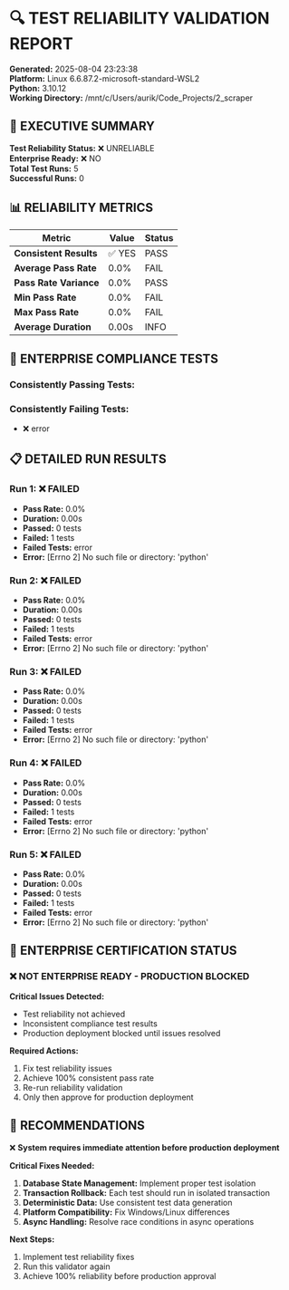
# 🔍 TEST RELIABILITY VALIDATION REPORT

**Generated:** 2025-08-04 23:23:38  
**Platform:** Linux 6.6.87.2-microsoft-standard-WSL2  
**Python:** 3.10.12  
**Working Directory:** /mnt/c/Users/aurik/Code_Projects/2_scraper

## 🎯 EXECUTIVE SUMMARY

**Test Reliability Status:** ❌ UNRELIABLE  
**Enterprise Ready:** ❌ NO  
**Total Test Runs:** 5  
**Successful Runs:** 0  

## 📊 RELIABILITY METRICS

| Metric | Value | Status |
|--------|--------|--------|
| **Consistent Results** | ✅ YES | PASS |
| **Average Pass Rate** | 0.0% | FAIL |
| **Pass Rate Variance** | 0.0% | PASS |
| **Min Pass Rate** | 0.0% | FAIL |
| **Max Pass Rate** | 0.0% | FAIL |
| **Average Duration** | 0.00s | INFO |

## 🧪 ENTERPRISE COMPLIANCE TESTS

### Consistently Passing Tests:

### Consistently Failing Tests:
- ❌ error


## 📋 DETAILED RUN RESULTS


### Run 1: ❌ FAILED
- **Pass Rate:** 0.0%
- **Duration:** 0.00s
- **Passed:** 0 tests
- **Failed:** 1 tests
- **Failed Tests:** error
- **Error:** [Errno 2] No such file or directory: 'python'

### Run 2: ❌ FAILED
- **Pass Rate:** 0.0%
- **Duration:** 0.00s
- **Passed:** 0 tests
- **Failed:** 1 tests
- **Failed Tests:** error
- **Error:** [Errno 2] No such file or directory: 'python'

### Run 3: ❌ FAILED
- **Pass Rate:** 0.0%
- **Duration:** 0.00s
- **Passed:** 0 tests
- **Failed:** 1 tests
- **Failed Tests:** error
- **Error:** [Errno 2] No such file or directory: 'python'

### Run 4: ❌ FAILED
- **Pass Rate:** 0.0%
- **Duration:** 0.00s
- **Passed:** 0 tests
- **Failed:** 1 tests
- **Failed Tests:** error
- **Error:** [Errno 2] No such file or directory: 'python'

### Run 5: ❌ FAILED
- **Pass Rate:** 0.0%
- **Duration:** 0.00s
- **Passed:** 0 tests
- **Failed:** 1 tests
- **Failed Tests:** error
- **Error:** [Errno 2] No such file or directory: 'python'


## 🚀 ENTERPRISE CERTIFICATION STATUS


### ❌ NOT ENTERPRISE READY - PRODUCTION BLOCKED

**Critical Issues Detected:**
- Test reliability not achieved
- Inconsistent compliance test results  
- Production deployment blocked until issues resolved

**Required Actions:**
1. Fix test reliability issues
2. Achieve 100% consistent pass rate
3. Re-run reliability validation
4. Only then approve for production deployment


## 📝 RECOMMENDATIONS


❌ **System requires immediate attention before production deployment**

**Critical Fixes Needed:**
1. **Database State Management:** Implement proper test isolation
2. **Transaction Rollback:** Each test should run in isolated transaction  
3. **Deterministic Data:** Use consistent test data generation
4. **Platform Compatibility:** Fix Windows/Linux differences
5. **Async Handling:** Resolve race conditions in async operations

**Next Steps:**
1. Implement test reliability fixes
2. Run this validator again
3. Achieve 100% reliability before production approval
